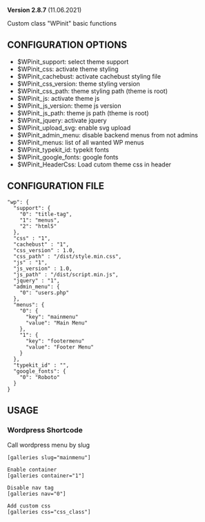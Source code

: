 **Version 2.8.7** (11.06.2021)

Custom class "WPinit" basic functions

## CONFIGURATION OPTIONS
* $WPinit_support: select theme support
* $WPinit_css: activate theme styling
* $WPinit_cachebust: activate cachebust styling file
* $WPinit_css_version: theme styling version
* $WPinit_css_path: theme styling path (theme is root)
* $WPinit_js: activate theme js
* $WPinit_js_version: theme js version
* $WPinit_js_path: theme js path (theme is root)
* $WPinit_jquery: activate jquery
* $WPinit_upload_svg: enable svg upload
* $WPinit_admin_menu: disable backend menus from not admins
* $WPinit_menus: list of all wanted WP menus
* $WPinit_typekit_id: typekit fonts
* $WPinit_google_fonts: google fonts
* $WPinit_HeaderCss: Load cutom theme css in header

## CONFIGURATION FILE
```
"wp": {
  "support": {
    "0": "title-tag",
    "1": "menus",
    "2": "html5"
  },
  "css" : "1",
  "cachebust" : "1",
  "css_version" : 1.0,
  "css_path" : "/dist/style.min.css",
  "js" : "1",
  "js_version" : 1.0,
  "js_path" : "/dist/script.min.js",
  "jquery" : "1",
  "admin_menu": {
    "0": "users.php"
  },
  "menus": {
    "0": {
      "key": "mainmenu"
      "value": "Main Menu"
    },
    "1": {
      "key": "footermenu"
      "value": "Footer Menu"
    }
  },
  "typekit_id" : "",
  "google_fonts": {
    "0": "Roboto"
  }
}
```

## USAGE
### Wordpress Shortcode
Call wordpress menu by slug
```
[galleries slug="mainmenu"]

Enable container
[galleries container="1"]

Disable nav tag
[galleries nav="0"]

Add custom css
[galleries css="css_class"]
```
